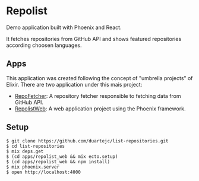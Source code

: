 # Repolist

Demo application built with Phoenix and React.

It fetches repositories from GitHub API and shows featured repositories according choosen languages.

## Apps

This application was created following the concept of "umbrella projects" of Elixir.
There are two application under this mais project:

- [RepoFetcher](apps/repo_fetcher): A repository fetcher responsible to fetching data from GitHub API.
- [RepolistWeb](apps/repolist_web): A web application project using the Phoenix framework.

## Setup

    $ git clone https://github.com/duartejc/list-repositories.git
    $ cd list-repositories
    $ mix deps.get
    $ (cd apps/repolist_web && mix ecto.setup)
    $ (cd apps/repolist_web && npm install)
    $ mix phoenix.server
    $ open http://localhost:4000

